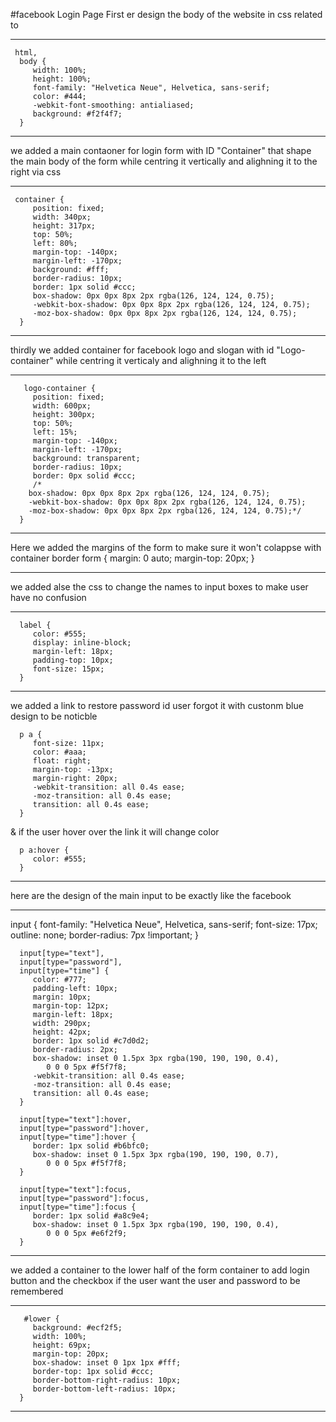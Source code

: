 #facebook Login Page
First er design the body of the website in css related to <body>
  __________________________________________________________________
     html,
      body {
         width: 100%;
         height: 100%;
         font-family: "Helvetica Neue", Helvetica, sans-serif;
         color: #444;
         -webkit-font-smoothing: antialiased;
         background: #f2f4f7;
      }
  __________________________________________________________________
  
  we added a main contaoner for login form with ID "Container" that shape the main body of the form while centring it vertically and alighning it to the right via css
  __________________________________________________________________
     container {
         position: fixed;
         width: 340px;
         height: 317px;
         top: 50%;
         left: 80%;
         margin-top: -140px;
         margin-left: -170px;
         background: #fff;
         border-radius: 10px;
         border: 1px solid #ccc;
         box-shadow: 0px 0px 8px 2px rgba(126, 124, 124, 0.75);
         -webkit-box-shadow: 0px 0px 8px 2px rgba(126, 124, 124, 0.75);
         -moz-box-shadow: 0px 0px 8px 2px rgba(126, 124, 124, 0.75);
      }
  ___________________________________________________________________
  
  thirdly we added container for facebook logo and slogan  with id "Logo-container" while centring it verticaly and alighning it to the left
  __________________________________________________________________
       logo-container {
         position: fixed;
         width: 600px;
         height: 300px;
         top: 50%;
         left: 15%;
         margin-top: -140px;
         margin-left: -170px;
         background: transparent;
         border-radius: 10px;
         border: 0px solid #ccc;
         /*
        box-shadow: 0px 0px 8px 2px rgba(126, 124, 124, 0.75);
        -webkit-box-shadow: 0px 0px 8px 2px rgba(126, 124, 124, 0.75);
        -moz-box-shadow: 0px 0px 8px 2px rgba(126, 124, 124, 0.75);*/
      }
  __________________________________________________________________
  Here we added the margins of the form to make sure it won't colappse with container border
      form {
         margin: 0 auto;
         margin-top: 20px;
      }
  _____________________________________
  
  we added alse the css to change the names to input boxes to make user have no confusion
_____________________________________
      label {
         color: #555;
         display: inline-block;
         margin-left: 18px;
         padding-top: 10px;
         font-size: 15px;
      }
  ___________________________________
  
  we added a link to restore password id user forgot it with custonm blue design to be noticble

      p a {
         font-size: 11px;
         color: #aaa;
         float: right;
         margin-top: -13px;
         margin-right: 20px;
         -webkit-transition: all 0.4s ease;
         -moz-transition: all 0.4s ease;
         transition: all 0.4s ease;
      }
  & if the user hover over the link it will change color

      p a:hover {
         color: #555;
      }
  __________________________________________________________________
  
  
  here are the design of the main input to be exactly like the facebook
  _______________________________________________________________
  input {
         font-family: "Helvetica Neue", Helvetica, sans-serif;
         font-size: 17px;
         outline: none;
         border-radius: 7px !important;
      }

      input[type="text"],
      input[type="password"],
      input[type="time"] {
         color: #777;
         padding-left: 10px;
         margin: 10px;
         margin-top: 12px;
         margin-left: 18px;
         width: 290px;
         height: 42px;
         border: 1px solid #c7d0d2;
         border-radius: 2px;
         box-shadow: inset 0 1.5px 3px rgba(190, 190, 190, 0.4),
            0 0 0 5px #f5f7f8;
         -webkit-transition: all 0.4s ease;
         -moz-transition: all 0.4s ease;
         transition: all 0.4s ease;
      }

      input[type="text"]:hover,
      input[type="password"]:hover,
      input[type="time"]:hover {
         border: 1px solid #b6bfc0;
         box-shadow: inset 0 1.5px 3px rgba(190, 190, 190, 0.7),
            0 0 0 5px #f5f7f8;
      }

      input[type="text"]:focus,
      input[type="password"]:focus,
      input[type="time"]:focus {
         border: 1px solid #a8c9e4;
         box-shadow: inset 0 1.5px 3px rgba(190, 190, 190, 0.4),
            0 0 0 5px #e6f2f9;
      }
 ___________________________________________________________________
  
  we added a container to the lower half of the form container to add login button and the checkbox if the user want the user and password to be remembered
  ____________________________________________
       #lower {
         background: #ecf2f5;
         width: 100%;
         height: 69px;
         margin-top: 20px;
         box-shadow: inset 0 1px 1px #fff;
         border-top: 1px solid #ccc;
         border-bottom-right-radius: 10px;
         border-bottom-left-radius: 10px;
      }
  ________________________________________________

  
